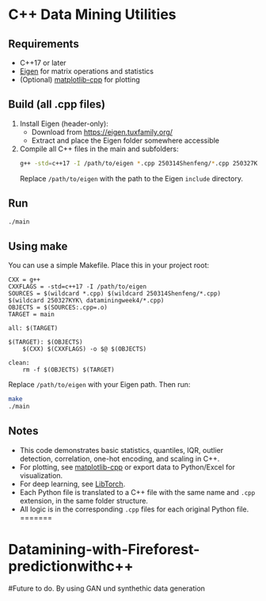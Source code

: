 # C++ Data Mining Utilities

## Requirements

- C++17 or later
- [Eigen](https://eigen.tuxfamily.org/) for matrix operations and statistics
- (Optional) [matplotlib-cpp](https://github.com/lava/matplotlib-cpp) for plotting

## Build (all .cpp files)

1. Install Eigen (header-only):
   - Download from https://eigen.tuxfamily.org/
   - Extract and place the Eigen folder somewhere accessible
2. Compile all C++ files in the main and subfolders:
   ```sh
   g++ -std=c++17 -I /path/to/eigen *.cpp 250314Shenfeng/*.cpp 250327KYK\ dataminingweek4/*.cpp -o main
   ```
   Replace `/path/to/eigen` with the path to the Eigen `include` directory.

## Run

```sh
./main
```

## Using make

You can use a simple Makefile. Place this in your project root:

```
CXX = g++
CXXFLAGS = -std=c++17 -I /path/to/eigen
SOURCES = $(wildcard *.cpp) $(wildcard 250314Shenfeng/*.cpp) $(wildcard 250327KYK\ dataminingweek4/*.cpp)
OBJECTS = $(SOURCES:.cpp=.o)
TARGET = main

all: $(TARGET)

$(TARGET): $(OBJECTS)
	$(CXX) $(CXXFLAGS) -o $@ $(OBJECTS)

clean:
	rm -f $(OBJECTS) $(TARGET)
```

Replace `/path/to/eigen` with your Eigen path. Then run:

```sh
make
./main
```

## Notes
- This code demonstrates basic statistics, quantiles, IQR, outlier detection, correlation, one-hot encoding, and scaling in C++.
- For plotting, see [matplotlib-cpp](https://github.com/lava/matplotlib-cpp) or export data to Python/Excel for visualization.
- For deep learning, see [LibTorch](https://pytorch.org/cppdocs/).
- Each Python file is translated to a C++ file with the same name and `.cpp` extension, in the same folder structure.
- All logic is in the corresponding `.cpp` files for each original Python file.
=======
# Datamining-with-Fireforest-predictionwithc++

#Future to do. By  using GAN und synthethic data generation
